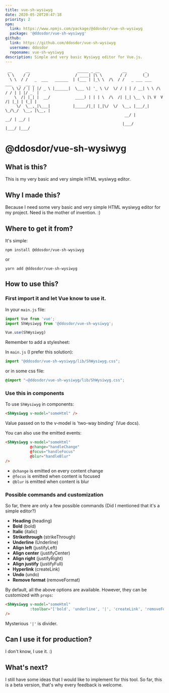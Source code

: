 ```yaml
---
title: vue-sh-wysiwyg
date: 2020-05-20T20:47:18
priority: 2
npm:
  link: https://www.npmjs.com/package/@ddosdor/vue-sh-wysiwyg
  package: '@ddosdor/vue-sh-wysiwyg'
github:
  link: https://github.com/ddosdor/vue-sh-wysiwyg
  username: ddosdor
  reponame: vue-sh-wysiwyg
description: Simple and very basic Wysiwyg editor for Vue.js.
---
```

```
 __      __                     _____ _ __          __        _                      
 \ \    / /                    / ____| |\ \        / /       (_)                     
  \ \  / /   _  ___   ______  | (___ | |_\ \  /\  / /   _ ___ ___      ___   _  __ _ 
   \ \/ / | | |/ _ \ |______|  \___ \| '_ \ \/  \/ / | | / __| \ \ /\ / / | | |/ _` |
    \  /| |_| |  __/           ____) | | | \  /\  /| |_| \__ \ |\ V  V /| |_| | (_| |
     \/  \__,_|\___|          |_____/|_| |_|\/  \/  \__, |___/_| \_/\_/  \__, |\__, |
                                                     __/ |                __/ | __/ |
                                                    |___/                |___/ |___/
```
# @ddosdor/vue-sh-wysiwyg
## What is this?

This is my very basic and very simple HTML wysiwyg editor.

## Why I made this?

Because I need some very basic and very simple HTML wysiwyg editor for my project. Need is the mother of invention. :)

## Where to get it from?

It's simple:

```
npm install @ddosdor/vue-sh-wysiwyg
```

or

```
yarn add @ddosdor/vue-sh-wysiwyg
```

## How to use this?

### First import it and let Vue know to use it.

In your `main.js` file:

```js
import Vue from 'vue';
import ShWysiwyg from '@ddosdor/vue-sh-wysiwyg';

Vue.use(ShWysiwyg)
```

Remember to add a stylesheet:

In `main.js` (I prefer this solution):

```js
import "@ddosdor/vue-sh-wysiwyg/lib/ShWysiwyg.css";
```

or in some css file:

```css
@import "~@ddosdor/vue-sh-wysiwyg/lib/ShWysiwyg.css";
```

### Use this in components

To use `ShWysiwyg` in components:

```html
<ShWysiwyg v-model="someHtml" />
```

Value passed on to the v-model is 'two-way binding' (Vue docs).

You can also use the emitted events:

```html
<ShWysiwyg v-model="someHtml" 
           @change="handleChange"
           @focus="handleFocus"
           @blur="handleBlur"
/>
```
- `@change` is emitted on every content change
- `@focus` is emitted when content is focused
- `@blur` is emitted when content is blur

### Possible commands and customization

So far, there are only a few possible commands (Did I mentioned that it's a simple editor?)

- **Heading** (heading)
- **Bold** (bold)
- **Italic** (italic)
- **Strikethrough** (strikeThrough)
- **Underline** (Underline)
- **Align left** (justifyLeft)
- **Align center** (justifyCenter)
- **Align right** (justifyRight)
- **Align justify** (justifyFull)
- **Hyperlink** (createLink)
- **Undo** (undo)
- **Remove format** (removeFormat)

By default, all the above options are available. However, they can be customized with `props`:

```html
<ShWysiwyg v-model="someHtml" 
           :toolbar="['bold', 'underline', '|', 'createLink', 'removeFormat']"
/>
```

Mysterious `'|'` is divider.

## Can I use it for production?

I don't know, I use it. :) 

## What's next?

I still have some ideas that I would like to implement for this tool. So far, this is a beta version, that's why every feedback is welcome.